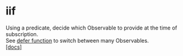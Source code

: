 # iif

Using a predicate, decide which Observable to provide at the time of subscription.  
See [defer function](/rxjs/defer/) to switch between many Observables.  
[[docs]](https://rxjs.dev/api/index/function/iif)